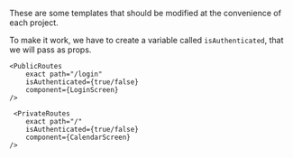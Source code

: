 These are some templates that should be modified at the convenience of each project.

To make it work, we have to create a variable called `isAuthenticated`, that we will pass as props.

```
<PublicRoutes 
    exact path="/login" 
    isAuthenticated={true/false} 
    component={LoginScreen} 
/>

 <PrivateRoutes
    exact path="/" 
    isAuthenticated={true/false} 
    component={CalendarScreen} 
/>
```